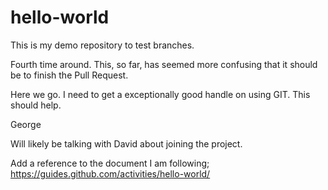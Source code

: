# hello-world
This is my demo repository to test branches.

Fourth time around. This, so far, has seemed more confusing that it should be to finish the Pull Request.

Here we go. I need to get a exceptionally good handle on using GIT. This should help.

George

Will likely be talking with David about joining the project.

Add a reference to the document I am following; https://guides.github.com/activities/hello-world/
